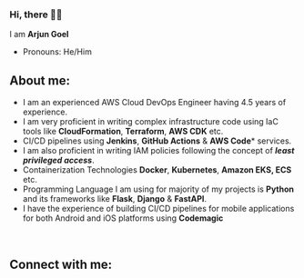 ### Hi, there 🤷‍♀️

I am **Arjun Goel** <br>
- Pronouns: He/Him <br>


## About me: 

- I am an experienced AWS Cloud DevOps Engineer having 4.5 years of experience. <br>
- I am very proficient in writing complex infrastructure code using IaC tools like **CloudFormation**, **Terraform**, **AWS CDK** etc. <br>
- CI/CD pipelines using **Jenkins**, **GitHub Actions** & **AWS Code*** services. <br>
- I am also proficient in writing IAM policies following the concept of ***least privileged access***. <br>
- Containerization Technologies **Docker**, **Kubernetes**, **Amazon EKS, ECS** etc. <br>
- Programming Language I am using for majority of my projects is **Python** and its frameworks like **Flask**, **Django** & **FastAPI**. <br>
- I have the experience of building CI/CD pipelines for mobile applications for both Android and iOS platforms using **Codemagic** <br>
<br>

## Connect with me:
